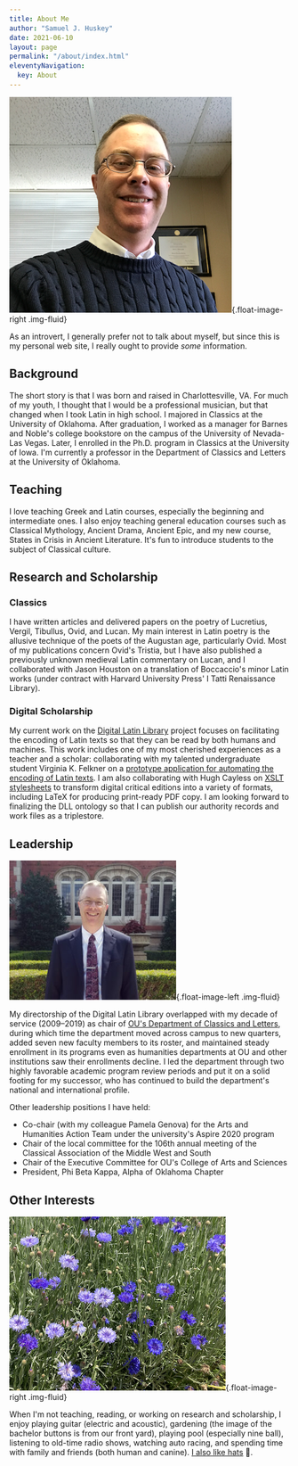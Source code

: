 ```yaml
---
title: About Me
author: "Samuel J. Huskey"
date: 2021-06-10
layout: page
permalink: "/about/index.html"
eleventyNavigation:
  key: About
---
```


![Sam Huskey](/assets/images/sweater.png){.float-image-right .img-fluid}

As an introvert, I generally prefer not to talk about myself, but since this is my personal web site, I really ought to provide _some_ information.

## Background

The short story is that I was born and raised in Charlottesville, VA. For much of my youth, I thought that I would be a professional musician, but that changed when I took Latin in high school. I majored in Classics at the University of Oklahoma. After graduation, I worked as a manager for Barnes and Noble's college bookstore on the campus of the University of Nevada-Las Vegas. Later, I enrolled in the Ph.D. program in Classics at the University of Iowa. I'm currently a professor in the Department of Classics and Letters at the University of Oklahoma.

## Teaching

I love teaching Greek and Latin courses, especially the beginning and intermediate ones. I also enjoy teaching general education courses such as Classical Mythology, Ancient Drama, Ancient Epic, and my new course, States in Crisis in Ancient Literature. It's fun to introduce students to the subject of Classical culture.

## Research and Scholarship

### Classics

I have written articles and delivered papers on the poetry of Lucretius, Vergil, Tibullus, Ovid, and Lucan. My main interest in Latin poetry is the allusive technique of the poets of the Augustan age, particularly Ovid. Most of my publications concern Ovid's Tristia, but I have also published a previously unknown medieval Latin commentary on Lucan, and I collaborated with Jason Houston on a translation of Boccaccio's minor Latin works (under contract with Harvard University Press' I Tatti Renaissance Library).

### Digital Scholarship

My current work on the [Digital Latin Library](https://digitallatin.org/) project focuses on facilitating the encoding of Latin texts so that they can be read by both humans and machines. This work includes one of my most cherished experiences as a teacher and a scholar: collaborating with my talented undergraduate student Virginia K. Felkner on a [prototype application for automating the encoding of Latin texts](http://doi:10.5281/zenodo.2658751). I am also collaborating with Hugh Cayless on [XSLT stylesheets](http://doi.org/10.5281/zenodo.3698122) to transform digital critical editions into a variety of formats, including LaTeX for producing print-ready PDF copy. I am looking forward to finalizing the DLL ontology so that I can publish our authority records and work files as a triplestore.

## Leadership

![Sam Huskey](/assets/images/sjhuskey-2017.jpg){.float-image-left .img-fluid}

My directorship of the Digital Latin Library overlapped with my decade of service (2009–2019) as chair of [OU's Department of Classics and Letters](https://ou.edu/cas/classicsandletters/), during which time the department moved across campus to new quarters, added seven new faculty members to its roster, and maintained steady enrollment in its programs even as humanities departments at OU and other institutions saw their enrollments decline. I led the department through two highly favorable academic program review periods and put it on a solid footing for my successor, who has continued to build the department's national and international profile.

Other leadership positions I have held:

- Co-chair (with my colleague Pamela Genova) for the Arts and Humanities Action Team under the university's Aspire 2020 program
- Chair of the local committee for the 106th annual meeting of the Classical Association of the Middle West and South
- Chair of the Executive Committee for OU's College of Arts and Sciences
- President, Phi Beta Kappa, Alpha of Oklahoma Chapter

## Other Interests

![Bachelor buttons](/assets/images/flowers.png){.float-image-right .img-fluid}

When I'm not teaching, reading, or working on research and scholarship, I enjoy playing guitar (electric and acoustic), gardening (the image of the bachelor buttons is from our front yard), playing pool (especially nine ball), listening to old-time radio shows, watching auto racing, and spending time with family and friends (both human and canine). [I also like hats](hats.html) 🤠.
